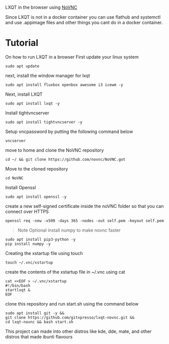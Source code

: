 LXQT in the browser using [NoVNC](https://github.com/novnc/NoVNC/)

Since LXQT is not in a docker container you can use flathub and systemctl and use .appimage files and other things you cant do in a docker container.
# Tutorial
On how to run LXQT in a browser
First update your linux system
```
sudo apt update
```
next, install the window manager for lxqt
```
sudo apt install fluxbox openbox awesome i3 icewm -y
```
Next, install LXQT
```
sudo apt install lxqt -y
```
Install tightvncserver 
```
sudo apt install tightvncserver -y
```
Setup vncpassword by putting the following command below
```
vncserver
```
move to home and clone the NoVNC repository
```
cd ~/ && git clone https://github.com/novnc/NoVNC.got
```
Move to the cloned repository
```
cd NoVNC
```
Install Openssl 
```
sudo apt install openssl -y
```
create a new self-signed certificate inside the noVNC folder so that you can connect over HTTPS
```
openssl req -new -x509 -days 365 -nodes -out self.pem -keyout self.pem
```
>Note
>Optional
install numpy to make novnc faster
```
sudo apt install pip3-python -y
pip install numpy -y
```
Creating the xstartup file using touch
```
touch ~/.vnc/xstartup
```
create the contents of the xstartup file in ~/.vnc using cat
```
cat <<EOF > ~/.vnc/xstartup
#!/bin/bash
startlxqt &
EOF
```
clone this repository and run start.sh using the command below
```
sudo apt install git -y &&
git clone https://github.com/gitxpresso/lxqt-novnc.git &&
cd lxqt-novnc && bash start.sh
```
This project can made into other distros like kde, dde, mate, and other distros that made ibunti flavours
